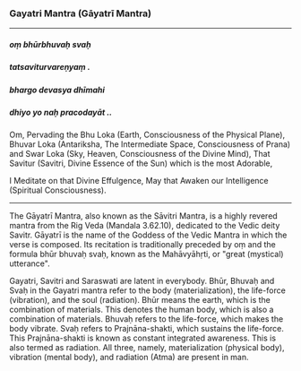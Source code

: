 ### Gayatri Mantra (Gāyatrī Mantra)

---

##### oṃ bhūrbhuvaḥ svaḥ
##### tatsaviturvareṇyaṃ .
##### bhargo devasya dhīmahi
##### dhiyo yo naḥ pracodayāt ..

Om, Pervading the Bhu Loka (Earth, Consciousness of the Physical Plane), Bhuvar Loka (Antariksha, The Intermediate Space, Consciousness of Prana) and Swar Loka (Sky, Heaven, Consciousness of the Divine Mind), That Savitur (Savitri, Divine Essence of the Sun) which is the most Adorable,

I Meditate on that Divine Effulgence, May that Awaken our Intelligence (Spiritual Consciousness).

---

The Gāyatrī Mantra, also known as the Sāvitri Mantra, is a highly revered mantra from the Rig Veda (Mandala 3.62.10), dedicated to the Vedic deity Savitr. Gāyatrī is the name of the Goddess of the Vedic Mantra in which the verse is composed. Its recitation is traditionally preceded by oṃ and the formula bhūr bhuvaḥ svaḥ, known as the Mahāvyāhṛti, or "great (mystical) utterance".

Gayatri, Savitri and Saraswati are latent in everybody. Bhūr, Bhuvaḥ and Svaḥ in the Gayatri mantra refer to the body (materialization), the life-force (vibration), and the soul (radiation). Bhūr means the earth, which is the combination of materials. This denotes the human body, which is also a combination of materials. Bhuvaḥ refers to the life-force, which makes the body vibrate. Svaḥ refers to Prajnāna-shakti, which sustains the life-force. This Prajnāna-shakti is known as constant integrated awareness. This is also termed as radiation. All three, namely, materialization (physical body), vibration (mental body), and radiation (Atma) are present in man.